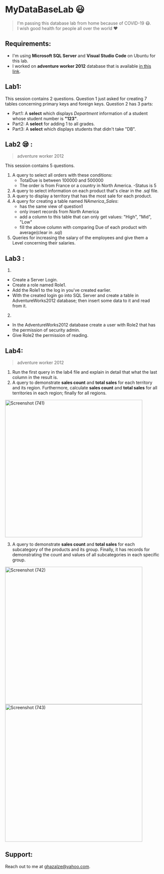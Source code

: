 # MyDataBaseLab      :smiley:

> I'm passing this database lab from home because of COVID-19 :mask:.  
> I wish good health for people all over the world  	:heart:

## Requirements:
 - I'm using **Microsoft SQL Server** and **Visual Studio Code**  on Ubuntu for this lab.
 - I worked on **adventure worker 2012** database that is available [in this link](https://github.com/microsoft/sql-server-samples/releases).
 
 ## Lab1:
 
  This session contains 2 questions. Question 1 just asked for creating 7 tables concerning primary keys and foreign keys. Question 2 has 3 parts:
- Part1: A **select** which displays *Department* information of a student whose student number is **"123"**.
- Part2: A **select** for adding 1 to all grades.
- Part3:  A **select** which displays students that didn't take "DB".

 ## Lab2 :sleepy: :
> adventure worker 2012

This session contains 5 questions.
1. A query to select all orders with these conditions:
   - TotalDue is between 100000 and 500000
   - The order is from France or a country in North America.
   -Status is 5
2. A query to select information on each product that's clear in the .sql file.
3. A query to display a territory that has the most sale for each product.
4. A query for creating a table named *NAmerica_Sales*:
   - has the same view of question1
   - only insert records from North America
   - add a column to this table that can only get values: "High", "Mid", "Low"
   - fill the above column with comparing Due of each product with average(clear in .sql)
5. Queries for increasing the salary of the employees and give them a Level concerning their salaries.

 ## Lab3 :
 
 1.
 - Create a Server Login.
 - Create a role named Role1.
 - Add the Role1 to the log in you've created earlier.
 - With the created login go into SQL Server and create a table in AdventureWorks2012 database; then insert some data to it and read from it.
 2.
 - In the AdventureWorks2012 database create a user with Role2 that has the permission of security admin.
 - Give Role2 the permission of reading.

## Lab4:
> adventure worker 2012

1. Run the first query in the lab4 file and explain in detail that what the last column in the result is. 
2. A query to demonstrate  **sales count** and **total sales** for each territory and its region. Furthermore,  calculate **sales count** and **total sales** for all territories in each region; finally for all regions.

<img width="448" alt="Screenshot (741)" src="https://user-images.githubusercontent.com/41547574/81325530-bba33a00-90ad-11ea-9f19-747f740ae431.png">

3. A query to demonstrate **sales count** and **total sales** for each subcategory of the products and its group. Finally, it has records for demonstrating the count and values of all subcategories in each specific group.

<img width="448" alt="Screenshot (742)" src="https://user-images.githubusercontent.com/41547574/81326295-dc1fc400-90ae-11ea-8bd8-cc037833a5b0.png">
<img width="448" alt="Screenshot (743)" src="https://user-images.githubusercontent.com/41547574/81326299-dcb85a80-90ae-11ea-80eb-0c9350afe22a.png">

## Support:
Reach out to me at ghazalze@yahoo.com.

